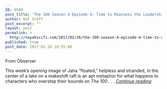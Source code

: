 ```yaml
---
ID: 6580
post_title: 'The 100 Season 4 Episode 4: Time to Reassess the Leadership Strategy'
author: NSF Staff
post_excerpt: ""
layout: post
permalink: >
  http://nayahscifi.com/2017/02/26/the-100-season-4-episode-4-time-to-reassess-the-leadership-strategy/
published: true
post_date: 2017-02-26 10:55:08
---
```

From Observer

This week’s opening image of Jaha “floated,” helpless and stranded, in the center of a lake on a makeshift raft is an apt metaphor for what happens to characters who overstep their bounds on <em>The 100 . . . <a href="http://observer.com/2017/02/cw-the-100-season-4-episode-4-recap-review/">Continue reading</a></em>

<!-- Add your site or application content here -->
<div>
<div class="&quot;container&quot;">
<div>

 <!-- Add your site or application content here -->
<div></div>
</div>
</div>
<div id="&quot;companionAd&quot;"></div>
</div>